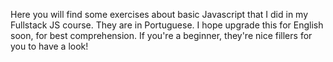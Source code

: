 Here you will find some exercises about basic Javascript that I did in my Fullstack JS course.
They are in Portuguese. I hope upgrade this for English soon, for best comprehension. 
If you're a beginner, they're nice fillers for you to have a look!
